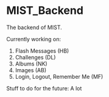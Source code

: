 # MIST_Backend

The backend of MIST. 

Currently working on:
1. Flash Messages (HB)
2. Challenges (DL)
3. Albums (NK)
4. Images (AB)
5. Login, Logout, Remember Me (MF)

Stuff to do for the future:
A lot
